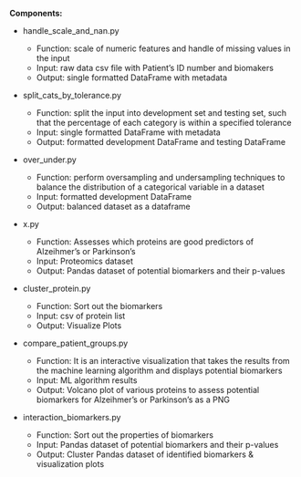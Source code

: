 **Components:**

+ handle_scale_and_nan.py
	+ Function: scale of numeric features and handle of missing values in the input
	+ Input: raw data csv file with Patient’s ID number and biomakers
	+ Output: single formatted DataFrame with metadata

+ split_cats_by_tolerance.py
 	+ Function: split the input into development set and testing set, such that the percentage of each category is within a specified tolerance	
 	+ Input: single formatted DataFrame with metadata
	+ Output: formatted development DataFrame and testing DataFrame

+ over_under.py
	+ Function: perform oversampling and undersampling techniques to balance the distribution of a categorical variable in a dataset 
	+ Input: formatted development DataFrame
	+ Output: balanced dataset as a dataframe

+ x.py
	+ Function: Assesses which proteins are good predictors of Alzeihmer’s or Parkinson’s 
	+ Input: Proteomics dataset 
	+ Output: Pandas dataset of potential biomarkers and their p-values

+ cluster_protein.py
	+ Function: Sort out the biomarkers
	+ Input: csv of protein list
	+ Output: Visualize Plots

+ compare_patient_groups.py
	+ Function: It is an interactive visualization that takes the results from the machine learning algorithm and displays potential biomarkers
	+ Input: ML algorithm results
	+ Output: Volcano plot of various proteins to assess potential biomarkers for Alzeihmer’s or Parkinson’s as a PNG

+ interaction_biomarkers.py
	+ Function: Sort out the properties of biomarkers
	+ Input: Pandas dataset of potential biomarkers and their p-values
	+ Output: Cluster Pandas dataset of identified biomarkers & visualization plots


